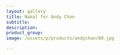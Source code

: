 ```yaml
---
layout: gallery
title: Nakal for Andy Chan
subtitle:
description:
product_group:
image: /assets/p/products/andychan/00.jpg

---
```

